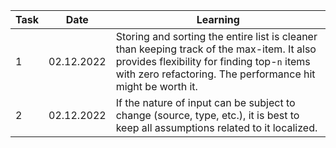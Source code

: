 |Task|Date  |Learning|
|----|----  |--------|
|1|02.12.2022|Storing and sorting the entire list is cleaner than keeping track of the max-item. It also provides flexibility for finding top-`n` items with zero refactoring. The performance hit might be worth it.|
|2|02.12.2022|If the nature of input can be subject to change (source, type, etc.), it is best to keep all assumptions related to it localized.